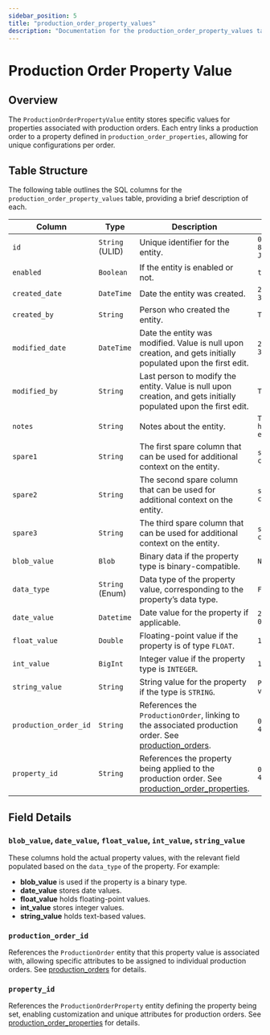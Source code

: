 ```yaml
---
sidebar_position: 5
title: "production_order_property_values"
description: "Documentation for the production_order_property_values table, detailing columns and constraints in the database schema."
---
```


# Production Order Property Value

## Overview

The `ProductionOrderPropertyValue` entity stores specific values for properties associated with production orders.
Each entry links a production order to a property defined in `production_order_properties`, allowing for unique
configurations per order.

## Table Structure

The following table outlines the SQL columns for the `production_order_property_values` table, providing a brief description of
each.

| Column                | Type            | Description                                                                                                                                            | Example                             |
|-----------------------|-----------------|--------------------------------------------------------------------------------------------------------------------------------------------------------|-------------------------------------|
| `id`                  | `String` (ULID) | Unique identifier for the entity.                                                                                                                      | `01JAP8RJBN-8ZTPXSGY-J9GSDPE1`      |
| `enabled`             | `Boolean`       | If the entity is enabled or not.                                                                                                                       | `true`                              |
| `created_date`        | `DateTime`      | Date the entity was created.                                                                                                                           | `2024-12-31T19:48:44Z`              |
| `created_by`          | `String`        | Person who created the entity.                                                                                                                         | `TamakiMES`                         |
| `modified_date`       | `DateTime`      | Date the entity was modified. Value is null upon creation, and gets initially populated upon the first edit.                                           | `2024-12-31T19:48:44Z`              |
| `modified_by`         | `String`        | Last person to modify the entity. Value is null upon creation, and gets initially populated upon the first edit.                                       | `TamakiMES`                         |
| `notes`               | `String`        | Notes about the entity.                                                                                                                                | `This entity has these extra notes` |
| `spare1`              | `String`        | The first spare column that can be used for additional context on the entity.                                                                          | `some extra context 1`              |
| `spare2`              | `String`        | The second spare column that can be used for additional context on the entity.                                                                         | `some extra context 2`              |
| `spare3`              | `String`        | The third spare column that can be used for additional context on the entity.                                                                          | `some extra context 3`              |
| `blob_value`          | `Blob`          | Binary data if the property type is binary-compatible.                                                                                                 | `N/A`                               |
| `data_type`           | `String` (Enum) | Data type of the property value, corresponding to the property’s data type.                                                                            | `FLOAT`                             |
| `date_value`          | `Datetime`      | Date value for the property if applicable.                                                                                                             | `2024-05-01 00:00:00`               |
| `float_value`         | `Double`        | Floating-point value if the property is of type `FLOAT`.                                                                                               | `10.5`                              |
| `int_value`           | `BigInt`        | Integer value if the property type is `INTEGER`.                                                                                                       | `100`                               |
| `string_value`        | `String`        | String value for the property if the type is `STRING`.                                                                                                 | `Property value text`               |
| `production_order_id` | `String`        | References the `ProductionOrder`, linking to the associated production order. See [production_orders](../production-order-model/production-order).     | `01FZ8P9BJN-4VYZUKE1`               |
| `property_id`         | `String`        | References the property being applied to the production order. See [production_order_properties](../production-order-model/production-order-property). | `01FZ8P9BJN-4VYZUKE1`               |

## Field Details

### `blob_value`, `date_value`, `float_value`, `int_value`, `string_value`

These columns hold the actual property values, with the relevant field populated based on the `data_type` of the
property. For example:

- **blob_value** is used if the property is a binary type.
- **date_value** stores date values.
- **float_value** holds floating-point values.
- **int_value** stores integer values.
- **string_value** holds text-based values.

### `production_order_id`

References the `ProductionOrder` entity that this property value is associated with, allowing specific attributes to be
assigned to individual production orders.
See [production_orders](../production-order-model/production-order) for details.

### `property_id`

References the `ProductionOrderProperty` entity defining the property being set, enabling customization and unique attributes
for production orders.
See [production_order_properties](../production-order-model/production-order-property) for details.
